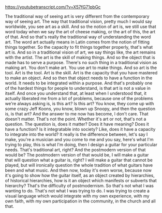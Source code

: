 https://youtubetranscript.com/?v=X57fG71pbGc

 The traditional way of seeing art is very different from the contemporary way of seeing art. The way that traditional vision, pretty much I would say worldwide, you see art as a skill. And so the notion of art is, we still use that word today when we say the art of cheese making, or the art of this, the art of that. And so that's really the traditional way of understanding the word art. The word art actually means in Latin comes from the notion of fitting things together. So the capacity to fit things together properly, that's what art is. And so in a traditional vision of art, we say things like, the art remains with the artist. The art is the skill of making things. And so the object that is made has to serve a purpose. There's no such thing in a traditional vision as making art. You don't make art. You use art to make things. And so art is the tool. Art is the tool. Art is the skill. Art is the capacity that you have mastered to make an object. And so then that object needs to have a function in the world. It needs to be integrated within a purpose. And that's probably one of the hardest things for people to understand, is that art is not a value in itself. And once you understand that, at least when I understood that, it actually liberated me from a lot of problems, because one of the problems we're always asking is, is this art? Is this art? You know, they come up with some crazy Jeff Koons, you know, blown up Snoopy, and then the question is, is that art? And the answer to me now has become, I don't care. That doesn't matter. That's not the point. Whether it's art or not, that's not a question. The question is, does it matter? Does it have meaning? Does it have a function? Is it integratable into society? Like, does it have a capacity to integrate into the world? It really is the difference between, let's say I make, you're a musician and you come to me and you say, here's what I'm trying to play, this is what I'm doing, then I design a guitar for your particular needs. That's traditional art, right? And the postmodern version of that would be? The postmodern version of that would be, I will make a guitar that will question what a guitar is, right? I will make a guitar that cannot be played, but will ironically question the whole tradition of what guitars have been and what music. And then now, today it's even worse, because now it's going to show how the guitar itself, as an object created by hierarchies, of historical hierarchies, how is it an object which manifests or subverts that hierarchy? That's the difficulty of postmodernism. So that's not what I was wanting to do. That's not what I was trying to do. I was trying to create a visual language which would integrate with my own experience, with my own faith, with my own participation in the community, in the church and all that.